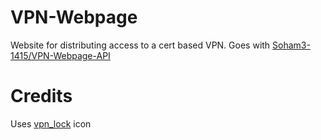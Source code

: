 # VPN-Webpage
Website for distributing access to a cert based VPN. Goes with [Soham3-1415/VPN-Webpage-API](https://github.com/Soham3-1415/VPN-Webpage-API)

# Credits
Uses [vpn_lock](https://material.io/resources/icons/?search=vpn_lock) icon
